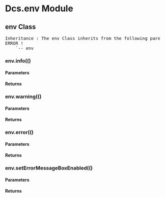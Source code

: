 # Dcs.env Module


## env Class
<pre>
Inheritance : The env Class inherits from the following parents :
ERROR !
	`-- env
</pre>

### env.info(()

<h4> Parameters </h4>
<h4> Returns </h4>

### env.warning(()

<h4> Parameters </h4>
<h4> Returns </h4>

### env.error(()

<h4> Parameters </h4>
<h4> Returns </h4>

### env.setErrorMessageBoxEnabled(()

<h4> Parameters </h4>
<h4> Returns </h4>

